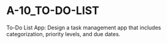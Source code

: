 # A-10_TO-DO-LIST
To-Do List App: Design a task management app that includes categorization, priority levels, and due dates.
